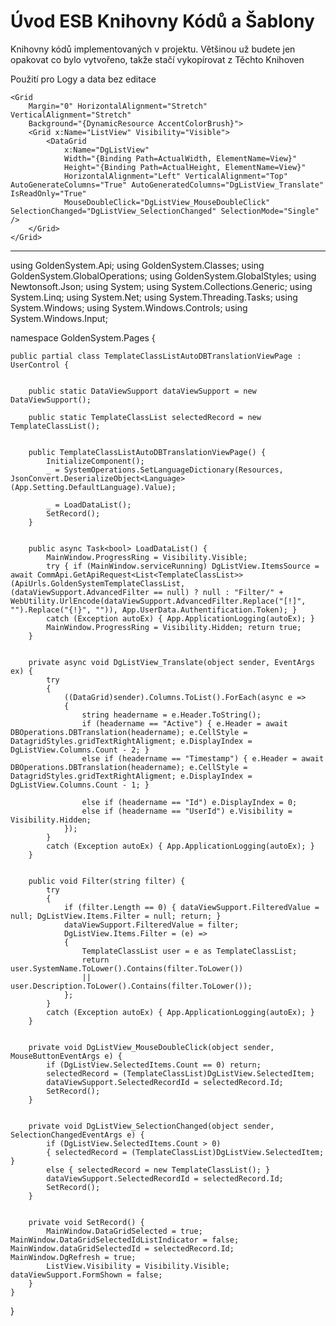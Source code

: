 ﻿# Úvod   ESB Knihovny Kódů a Šablony  

Knihovny kódů implementovaných v projektu. 
Většinou už budete jen opakovat co bylo vytvořeno, takže stačí vykopírovat z Těchto Knihoven

Použití pro Logy a data bez editace

<UserControl
    x:Class="GoldenSystem.Pages.TemplateClassListAutoDBTranslationViewPage"
    xmlns="http://schemas.microsoft.com/winfx/2006/xaml/presentation"
    xmlns:x="http://schemas.microsoft.com/winfx/2006/xaml"
    xmlns:Controls="http://metro.mahapps.com/winfx/xaml/controls"
    xmlns:behaviors="clr-namespace:GoldenSystem.Pages"
    xmlns:d="http://schemas.microsoft.com/expression/blend/2008"
    xmlns:dragablz="clr-namespace:Dragablz;assembly=Dragablz"
    xmlns:globalization="clr-namespace:System.Globalization;assembly=mscorlib"
    xmlns:i="http://schemas.microsoft.com/expression/2010/interactivity"
    xmlns:iconPacks="http://metro.mahapps.com/winfx/xaml/iconpacks"
    xmlns:local="clr-namespace:GoldenSystem"
    xmlns:mc="http://schemas.openxmlformats.org/markup-compatibility/2006"
    xmlns:sys="clr-namespace:System;assembly=mscorlib"
    xmlns:xctk="http://schemas.xceed.com/wpf/xaml/toolkit"
    Name="View"
    HorizontalAlignment="Stretch"
    VerticalAlignment="Stretch"
    d:DesignHeight="500"
    d:DesignWidth="600"
    Tag="View"
    mc:Ignorable="d">

    <Grid
        Margin="0" HorizontalAlignment="Stretch" VerticalAlignment="Stretch"
        Background="{DynamicResource AccentColorBrush}">
        <Grid x:Name="ListView" Visibility="Visible">
            <DataGrid
                x:Name="DgListView"
                Width="{Binding Path=ActualWidth, ElementName=View}"
                Height="{Binding Path=ActualHeight, ElementName=View}"
                HorizontalAlignment="Left" VerticalAlignment="Top" AutoGenerateColumns="True" AutoGeneratedColumns="DgListView_Translate" IsReadOnly="True"
                MouseDoubleClick="DgListView_MouseDoubleClick" SelectionChanged="DgListView_SelectionChanged" SelectionMode="Single" />
        </Grid>
    </Grid>
</UserControl>

----------------------------------------------------------------------------------------------------------------

using GoldenSystem.Api;
using GoldenSystem.Classes;
using GoldenSystem.GlobalOperations;
using GoldenSystem.GlobalStyles;
using Newtonsoft.Json;
using System;
using System.Collections.Generic;
using System.Linq;
using System.Net;
using System.Threading.Tasks;
using System.Windows;
using System.Windows.Controls;
using System.Windows.Input;

namespace GoldenSystem.Pages {


    public partial class TemplateClassListAutoDBTranslationViewPage : UserControl {


        public static DataViewSupport dataViewSupport = new DataViewSupport();

        public static TemplateClassList selectedRecord = new TemplateClassList();


        public TemplateClassListAutoDBTranslationViewPage() {
            InitializeComponent();
            _ = SystemOperations.SetLanguageDictionary(Resources, JsonConvert.DeserializeObject<Language>(App.Setting.DefaultLanguage).Value);

            _ = LoadDataList();
            SetRecord();
        }


        public async Task<bool> LoadDataList() {
            MainWindow.ProgressRing = Visibility.Visible;
            try { if (MainWindow.serviceRunning) DgListView.ItemsSource = await CommApi.GetApiRequest<List<TemplateClassList>>(ApiUrls.GoldenSystemTemplateClassList, (dataViewSupport.AdvancedFilter == null) ? null : "Filter/" + WebUtility.UrlEncode(dataViewSupport.AdvancedFilter.Replace("[!]", "").Replace("{!}", "")), App.UserData.Authentification.Token); }
            catch (Exception autoEx) { App.ApplicationLogging(autoEx); }
            MainWindow.ProgressRing = Visibility.Hidden; return true;
        }


        private async void DgListView_Translate(object sender, EventArgs ex) {
            try
            {
                ((DataGrid)sender).Columns.ToList().ForEach(async e =>
                {
                    string headername = e.Header.ToString();
                    if (headername == "Active") { e.Header = await DBOperations.DBTranslation(headername); e.CellStyle = DatagridStyles.gridTextRightAligment; e.DisplayIndex = DgListView.Columns.Count - 2; }
                    else if (headername == "Timestamp") { e.Header = await DBOperations.DBTranslation(headername); e.CellStyle = DatagridStyles.gridTextRightAligment; e.DisplayIndex = DgListView.Columns.Count - 1; }

                    else if (headername == "Id") e.DisplayIndex = 0;
                    else if (headername == "UserId") e.Visibility = Visibility.Hidden;
                });
            }
            catch (Exception autoEx) { App.ApplicationLogging(autoEx); }
        }


        public void Filter(string filter) {
            try
            {
                if (filter.Length == 0) { dataViewSupport.FilteredValue = null; DgListView.Items.Filter = null; return; }
                dataViewSupport.FilteredValue = filter;
                DgListView.Items.Filter = (e) =>
                {
                    TemplateClassList user = e as TemplateClassList;
                    return user.SystemName.ToLower().Contains(filter.ToLower())
                    || user.Description.ToLower().Contains(filter.ToLower());
                };
            }
            catch (Exception autoEx) { App.ApplicationLogging(autoEx); }
        }


        private void DgListView_MouseDoubleClick(object sender, MouseButtonEventArgs e) {
            if (DgListView.SelectedItems.Count == 0) return;
            selectedRecord = (TemplateClassList)DgListView.SelectedItem;
            dataViewSupport.SelectedRecordId = selectedRecord.Id;
            SetRecord();
        }


        private void DgListView_SelectionChanged(object sender, SelectionChangedEventArgs e) {
            if (DgListView.SelectedItems.Count > 0)
            { selectedRecord = (TemplateClassList)DgListView.SelectedItem; }
            else { selectedRecord = new TemplateClassList(); }
            dataViewSupport.SelectedRecordId = selectedRecord.Id;
            SetRecord();
        }


        private void SetRecord() {
            MainWindow.DataGridSelected = true; MainWindow.DataGridSelectedIdListIndicator = false; MainWindow.dataGridSelectedId = selectedRecord.Id; MainWindow.DgRefresh = true;
            ListView.Visibility = Visibility.Visible; dataViewSupport.FormShown = false;
        }
    }
}